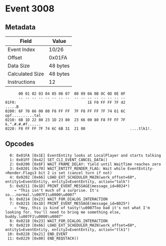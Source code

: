 # Event 3008

## Metadata

| Field           | Value    |
|-----------------|----------|
| Event Index     | 10/26    |
| Offset          | 0x01FA   |
| Data Size       | 48 bytes |
| Calculated Size | 48 bytes |
| Instructions    | 12       |

```
      00 01 02 03 04 05 06 07  08 09 0A 0B 0C 0D 0E 0F
      -- -- -- -- -- -- -- --  -- -- -- -- -- -- -- --
01F0:                                1E F0 FF FF 7F 42            .....B
0200: 6F 70 66 00 80 F8 FF FF  7F F8 FF FF 7F 74 61 6C  opf..........tal
0210: 6B 1D 22 80 23 1D 23 80  23 66 00 80 F8 FF FF 7F  k.".#.#.#f......
0220: F8 FF FF 7F 74 6C 6B 31  21 00                    ....tlk1!.      
```

## Opcodes

```
  0: 0x01FA [0x1E] EventEntity looks at LocalPlayer and starts talking
  1: 0x01FF [0x42] SET_CLI_EVENT_CANCEL_DATA()
  2: 0x0200 [0x6F] WAIT_FRAME_DELAY: Yield until WaitTime reaches zero
  3: 0x0201 [0x70] WAIT_ENTITY_RENDER_FLAG: Wait while EventEntity->Render.Flags3 bit 2 is set (cancel turn if not)
  4: 0x0202 [0x66] LOAD_EXT_SCHEDULER_MAIN(work_offset=60*, entity1=EventEntity, entity2=EventEntity, action="talk")
  5: 0x0211 [0x1D] PRINT_EVENT_MESSAGE(message_id=8024*)
    → "This isn't much of a surprise. It's so...normal.\u007F1\u0000\u0007"
  6: 0x0214 [0x23] WAIT_FOR_DIALOG_INTERACTION
  7: 0x0215 [0x1D] PRINT_EVENT_MESSAGE(message_id=8025*)
    → "Hey, this is kind of tasty!\u0007Too bad it's not what I'm looking for. You'll need to bring me something else, buddy.\u007F1\u0000\u0007"
  8: 0x0218 [0x23] WAIT_FOR_DIALOG_INTERACTION
  9: 0x0219 [0x66] LOAD_EXT_SCHEDULER_MAIN(work_offset=60*, entity1=EventEntity, entity2=EventEntity, action="tlk1")
 10: 0x0228 [0x21] END_EVENT
 11: 0x0229 [0x00] END_REQSTACK()
```
